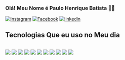 
### Olá! Meu Nome é Paulo Henrique Batista 🙋‍♂️
[![Instagram](https://img.shields.io/badge/Instagram-E4405F?style=for-the-badge&logo=instagram&logoColor=white)](https://www.instagram.com/paulo_henrique266/)
[![Facebook](https://img.shields.io/badge/Facebook-1877F2?style=for-the-badge&logo=facebook&logoColor=white)](https://www.facebook.com/dj.paulohenrique.perfectsound)
[![linkedin](https://img.shields.io/badge/LinkedIn-0077B5?style=for-the-badge&logo=linkedin&logoColor=white)](https://www.linkedin.com/in/paulo-henrique-batista-23a214226)



## Tecnologias Que eu uso no Meu dia

<div style="display: inline_blocck"><br/>
<img  src=https://img.shields.io/badge/HTML5-E34F26?style=for-the-badge&logo=html5&logoColor=white/>
<img  src=https://img.shields.io/badge/CSS3-1572B6?style=for-the-badge&logo=css3&logoColor=white>
<img  src=https://img.shields.io/badge/JavaScript-323330?style=for-the-badge&logo=javascript&logoColor=F7DF1E/>
<img  src=https://img.shields.io/badge/C%23-239120?style=for-the-badge&logo=c-sharp&logoColor=white>
<img  src=https://img.shields.io/badge/Angular-DD0031?style=for-the-badge&logo=angular&logoColor=white/>
<img  src=https://img.shields.io/badge/Microsoft_SQL_Server-CC2927?style=for-the-badge&logo=microsoft-sql-server&logoColor=white>
<img src= https://img.shields.io/badge/TypeScript-007ACC?style=for-the-badge&logo=typescript&logoColor=white>
<img  src=https://img.shields.io/badge/GIT-E44C30?style=for-the-badge&logo=git&logoColor=white>
<img  src=https://img.shields.io/badge/.NET-5C2D91?style=for-the-badge&logo=.net&logoColor=white>
<img  src=https://img.shields.io/badge/Bootstrap-563D7C?style=for-the-badge&logo=bootstrap&logoColor=white>
<img  src=https://img.shields.io/badge/java-563D7C?style=for-the-badge&logo=javap&logoColor=F7DF1E>
</div>
<br/>





